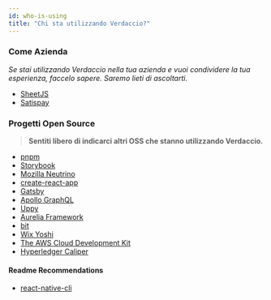 ```yaml
---
id: who-is-using
title: "Chi sta utilizzando Verdaccio?"
---
```


### Come Azienda

*Se stai utilizzando Verdaccio nella tua azienda e vuoi condividere la tua esperienza, faccelo sapere. Saremo lieti di ascoltarti.*

* [SheetJS](https://sheetjs.com/)
* [Satispay](https://www.satispay.com/)


### Progetti Open Source

> **Sentiti libero di indicarci altri OSS che stanno utilizzando Verdaccio.**

* [pnpm](https://pnpm.js.org/)
* [Storybook](https://storybook.js.org/)
* [Mozilla Neutrino](https://neutrinojs.org/)
* [create-react-app](https://github.com/facebook/create-react-app/blob/master/CONTRIBUTING.md#contributing-to-e2e-end-to-end-tests)
* [Gatsby](https://github.com/gatsbyjs/gatsby)
* [Apollo GraphQL](https://github.com/apollographql)
* [Uppy](https://github.com/transloadit/uppy)
* [Aurelia Framework](https://github.com/aurelia/framework)
* [bit](https://github.com/teambit/bit)
* [Wix Yoshi](https://github.com/wix/yoshi)
* [The AWS Cloud Development Kit](https://github.com/awslabs/aws-cdk)
* [Hyperledger Caliper](https://github.com/hyperledger/caliper)

#### Readme Recommendations

* [react-native-cli](https://github.com/react-native-community/react-native-cli/blob/master/CONTRIBUTING.md)



